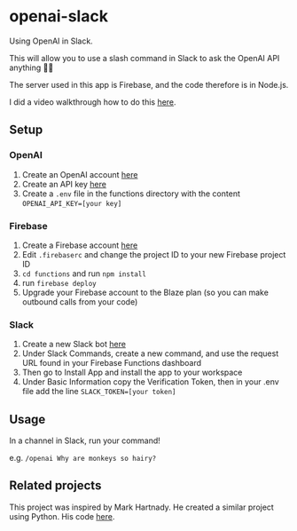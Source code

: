 # openai-slack

Using OpenAI in Slack.

This will allow you to use a slash command in Slack to ask the OpenAI API anything 🧙‍♂️

The server used in this app is Firebase, and the code therefore is in Node.js.

I did a video walkthrough how to do this [here](https://www.youtube.com/watch?v=CgggUxBzpiM).

## Setup

### OpenAI

1. Create an OpenAI account [here](https://platform.openai.com)
2. Create an API key [here](https://platform.openai.com/account/api-keys)
3. Create a `.env` file in the functions directory with the content `OPENAI_API_KEY=[your key]`

### Firebase

1. Create a Firebase account [here](https://console.firebase.google.com)
2. Edit `.firebaserc` and change the project ID to your new Firebase project ID
3. `cd functions` and run `npm install`
4. run `firebase deploy`
5. Upgrade your Firebase account to the Blaze plan (so you can make outbound calls from your code)

### Slack

1. Create a new Slack bot [here](https://api.slack.com/apps/)
2. Under Slack Commands, create a new command, and use the request URL found in your Firebase Functions dashboard
3. Then go to Install App and install the app to your workspace
4. Under Basic Information copy the Verification Token, then in your .env file add the line `SLACK_TOKEN=[your token]`

## Usage

In a channel in Slack, run your command!

e.g. `/openai Why are monkeys so hairy?`

## Related projects

This project was inspired by Mark Hartnady. He created a similar project using Python. His code [here](https://github.com/hartnady/PythonAnywhere).
